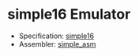 # simple16 Emulator

* Specification: [simple16](https://github.com/tyler569/simple16)
* Assembler: [simple\_asm](https://github.com/tyler569/simple_asm)
